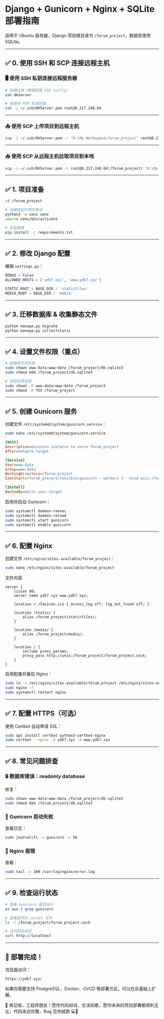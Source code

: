 # Django + Gunicorn + Nginx + SQLite 部署指南

适用于 Ubuntu 服务器，Django 项目根目录为 `/forum_project`，数据库使用 SQLite。

---

## ✅ 0. 使用 SSH 和 SCP 连接远程主机

### 🖥️ 使用 SSH 私钥连接远程服务器

```bash
# 快捷连接（需要配置 SSH config）
ssh dkserver

# 或使用 PEM 私钥连接
ssh -i ~/.ssh/DKServer.pem root@8.217.248.64
```

---

### 📤 使用 SCP 上传项目到远程主机

```bash
scp -i ~/.ssh/DKServer.pem -r "D:\My Workspace\forum_project" root@8.217.248.64:/
```

---

### 📥 使用 SCP 从远程主机拉取项目到本地

```bash
scp -i ~/.ssh/DKServer.pem -r root@8.217.248.64:/forum_project/ "D:\My Workspace\"
```

---

## ✅ 1. 项目准备

```bash
cd /forum_project

# 创建虚拟环境并激活
python3 -m venv venv
source venv/bin/activate

# 安装依赖
pip install -r requirements.txt
```

---

## ✅ 2. 修改 Django 配置

编辑 `settings.py`：

```python
DEBUG = False
ALLOWED_HOSTS = ['ydk7.xyz', 'www.ydk7.xyz']

STATIC_ROOT = BASE_DIR / 'staticfiles'
MEDIA_ROOT = BASE_DIR / 'media'
```

---

## ✅ 3. 迁移数据库 & 收集静态文件

```bash
python manage.py migrate
python manage.py collectstatic
```

---

## ✅ 4. 设置文件权限（重点）

```bash
# 数据库文件权限
sudo chown www-data:www-data /forum_project/db.sqlite3
sudo chmod 664 /forum_project/db.sqlite3

# 项目目录权限
sudo chown -R www-data:www-data /forum_project
sudo chmod -R 755 /forum_project
```

---

## ✅ 5. 创建 Gunicorn 服务

创建文件 `/etc/systemd/system/gunicorn.service`：

```bash
sudo nano /etc/systemd/system/gunicorn.service
```


```ini
[Unit]
Description=Gunicorn instance to serve forum_project
After=network.target

[Service]
User=www-data
Group=www-data
WorkingDirectory=/forum_project
ExecStart=/forum_project/venv/bin/gunicorn --workers 3 --bind unix:/forum_project/forum_project.sock forum_project.wsgi:application

[Install]
WantedBy=multi-user.target
```

启用并启动 Gunicorn：

```bash
sudo systemctl daemon-reexec
sudo systemctl daemon-reload
sudo systemctl start gunicorn
sudo systemctl enable gunicorn
```

---

## ✅ 6. 配置 Nginx

创建文件 `/etc/nginx/sites-available/forum_project`：

```bash
sudo nano /etc/nginx/sites-available/forum_project
```

文件内容

```nginx
server {
    listen 80;
    server_name ydk7.xyz www.ydk7.xyz;

    location = /favicon.ico { access_log off; log_not_found off; }

    location /static/ {
        alias /forum_project/staticfiles/;
    }

    location /media/ {
        alias /forum_project/media/;
    }

    location / {
        include proxy_params;
        proxy_pass http://unix:/forum_project/forum_project.sock;
    }
}
```

启用配置并重启 Nginx：

```bash
sudo ln -s /etc/nginx/sites-available/forum_project /etc/nginx/sites-enabled/
sudo nginx -t
sudo systemctl restart nginx
```

---

## ✅ 7. 配置 HTTPS（可选）

使用 Certbot 自动申请 SSL：

```bash
sudo apt install certbot python3-certbot-nginx
sudo certbot --nginx -d ydk7.xyz -d www.ydk7.xyz
```

---

## ✅ 8. 常见问题排查

### 🔒 数据库错误：readonly database

修复：

```bash
sudo chown www-data:www-data /forum_project/db.sqlite3
sudo chmod 664 /forum_project/db.sqlite3
```

### 🧱 Gunicorn 启动失败

查看日志：

```bash
sudo journalctl -u gunicorn -n 50
```

### 🧩 Nginx 报错

查看：

```bash
sudo tail -n 100 /var/log/nginx/error.log
```

---

## ✅ 9. 检查运行状态

```bash
# 查看 Gunicorn 是否运行
ps aux | grep gunicorn

# 查看监听的 socket 文件
ls -l /forum_project/forum_project.sock

# 访问网站测试
curl http://localhost
```

---

## 🎉 部署完成！

浏览器访问：

```
https://ydk7.xyz/
```

如果你需要支持 PostgreSQL、Docker、CI/CD 等部署方式，可以在此基础上扩展。

👋 再见啦，工程师朋友！愿你代码如诗，生活如歌，愿你未来的项目部署都顺利无比，代码永远优雅，Bug 见你就跑 💻🚀

